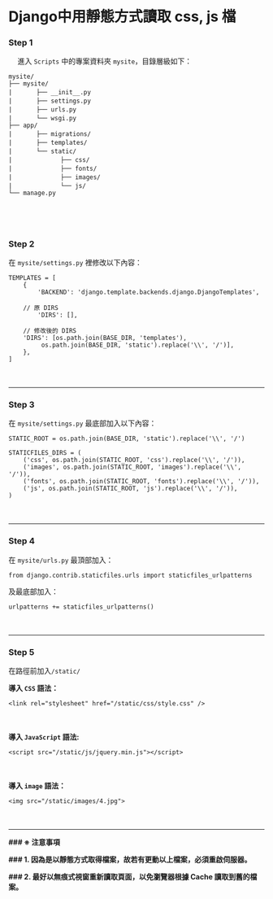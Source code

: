﻿# Django中用靜態方式讀取 css, js 檔

### Step 1
　
進入 `Scripts` 中的專案資料夾 `mysite`，目錄層級如下：
　
```
mysite/
├── mysite/
|　　　　├── __init__.py
|　　　　├── settings.py
|　　　　├── urls.py
|　　　　└── wsgi.py
├── app/
|　　　　├── migrations/
|　　　　├── templates/
|　　　　└── static/
|　　　　　　　　├── css/
|　　　　　　　　├── fonts/
|　　　　　　　　├── images/
|　　　　　　　　└── js/
└── manage.py
```
　
------------


### Step 2

在 `mysite/settings.py` 裡修改以下內容：


```
TEMPLATES = [
    {
        'BACKEND': 'django.template.backends.django.DjangoTemplates',

	// 原 DIRS
        'DIRS': [],

	// 修改後的 DIRS
	'DIRS': [os.path.join(BASE_DIR, 'templates'),
         os.path.join(BASE_DIR, 'static').replace('\\', '/')],
    },
]
```
　
 
 

------------


### Step 3

在 `mysite/settings.py` 最底部加入以下內容：

```
STATIC_ROOT = os.path.join(BASE_DIR, 'static').replace('\\', '/')
```
```
STATICFILES_DIRS = (
    ('css', os.path.join(STATIC_ROOT, 'css').replace('\\', '/')),
    ('images', os.path.join(STATIC_ROOT, 'images').replace('\\', '/')),
    ('fonts', os.path.join(STATIC_ROOT, 'fonts').replace('\\', '/')),
    ('js', os.path.join(STATIC_ROOT, 'js').replace('\\', '/')),
)
```
　
 

------------


### Step 4

在 `mysite/urls.py` 最頂部加入：

```from django.contrib.staticfiles.urls import staticfiles_urlpatterns```

及最底部加入：

```urlpatterns += staticfiles_urlpatterns()```

　
 

------------


### Step 5

在路徑前加入`/static/`

**導入 `CSS` 語法：**

```<link rel="stylesheet" href="/static/css/style.css" />```

　

**導入 `JavaScript` 語法:**

```<script src="/static/js/jquery.min.js"></script>```

　

**導入 `image` 語法：**

```<img src="/static/images/4.jpg">```

　
 

------------



**### ※ 注意事項**


**### 1. 因為是以靜態方式取得檔案，故若有更動以上檔案，必須重啟伺服器。**

**### 2. 最好以無痕式視窗重新讀取頁面，以免瀏覽器根據 Cache 讀取到舊的檔案。**